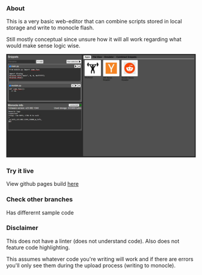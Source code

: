 ### About

This is a very basic web-editor that can combine scripts stored in local storage and write to monocle flash.

Still mostly conceptual since unsure how it will all work regarding what would make sense logic wise.

<img src="./monocle-web-editor.JPG"/>

### Try it live

View github pages build <a href="https://jdc-cunningham.github.io/bl-monocle-reactjs-pwa/">here</a>

### Check other branches

Has differernt sample code

### Disclaimer

This does not have a linter (does not understand code). Also does not feature code highlighting.

This assumes whatever code you're writing will work and if there are errors you'll only see them during the upload process (writing to monocle).